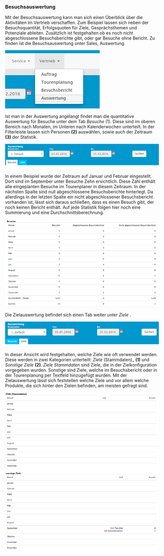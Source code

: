 
### Besuchsauswertung

Mit der Besuchsauswertung kann man sich einen Überblick über die Aktivitäten im Vertrieb verschaffen. Zum Beispiel lassen sich neben der Besuchsquantität, Erfolgsquoten für Ziele, Gesprächsthemen und Potenziale ableiten. Zusätzlich ist festgehalten ob es noch nicht abgeschlossene Besuchsberichte gibt, oder gar Besuche ohne Bericht. Zu finden ist die Besuchsauswertung unter Sales, Auswertung.

![Menü - Besuchsstatistik](img/visitreport_statistic/visitreport_statistic.png "Menü - Besuchsstatistik")

Ist man in der Auswertung angelangt findet man die quantitative Auswertung für Besuche unter dem Tab _Besuche_ (1). Diese sind im oberen Bereich nach Monaten, im Unteren nach Kalenderwochen unterteilt. In der Filterleiste lassen sich Personen **(2)** auswählen, sowie auch der Zeitraum **(3)** der Statistik.

![Statistik filtern](img/visitreport_statistic/visitreport_statistic_filter.png "Statistik filtern")

In einem Beispiel wurde der Zeitraum auf Januar und Februar eingestellt. Dort sind im September unter Besuche Zehn ersichtlich. Diese Zahl enthält alle eingeplanten Besuche im Tourenplaner in diesem Zeitraum. In der nächsten Spalte sind null abgeschlossene Besuchsberichte hinterlegt. Da allerdings in der letzten Spalte ein nicht abgeschlossener Besuchsbericht vorhanden ist, lässt sich daraus schließen, dass es einen Besuch gibt, der noch keinen Bericht enthält. Auf jede Statistik folgen hier noch eine Summierung und eine Durchschnittsberechnung.

![Quantitative Ergebnisse](img/visitreport_statistic/visitreport_statistic_list.png "Quantitative Ergebnisse")

Die Zielauswertung befindet sich einen Tab weiter unter *Ziele* .

![Zielauswertung aufrufen](img/visitreport_statistic/visitreport_statistic_goals.png "Zielauswertung aufrufen")

In dieser Ansicht wird festgehalten, welche Ziele wie oft verwendet werden. Diese werden in zwei Kategorien unterteilt: *Ziele* (Stammdaten)_ **(1)** und *Sonstige Ziele* **(2)**. _Ziele Stammdaten_ sind Ziele, die in der Zielkonfiguration vorgegeben wurden. Sonstige sind Ziele, welche im Besuchsbericht oder in der Tourenplanung per Textfeld hinzugefügt wurden. Mit der Zielauswertung lässt sich feststellen welche Ziele und vor allem welche Produkte, die sich hinter den Zielen befinden, am meisten gefragt sind.

![Qualitative Ergebnisse](img/visitreport_statistic/visitreport_statistic_goals_list.png "Qualitative Ergebnisse")

